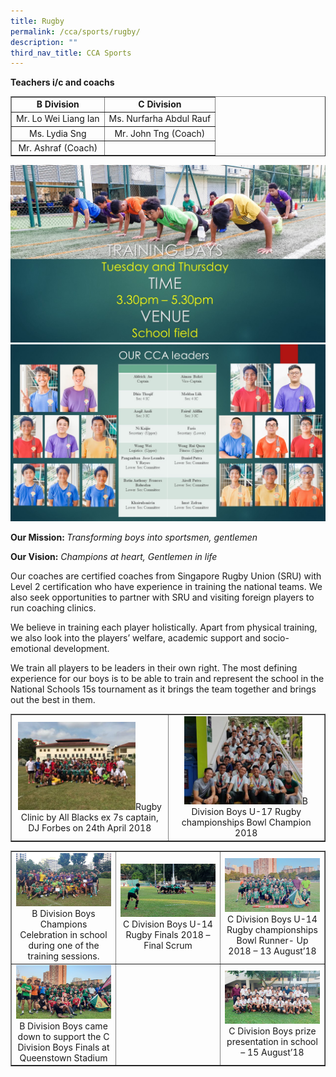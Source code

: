 ```yaml
---
title: Rugby
permalink: /cca/sports/rugby/
description: ""
third_nav_title: CCA Sports
---
```

<p><strong>Teachers i/c and coachs</strong></p>
<table border="1">
<tbody>
<tr>
<td style="text-align: center;"><strong>B Division</strong></td>
<td style="text-align: center;"><strong>C Division</strong></td>
</tr>
<tr>
<td style="text-align: center;">Mr. Lo Wei Liang Ian</td>
<td style="text-align: center;">Ms. Nurfarha Abdul Rauf</td>
</tr>
<tr>
<td style="text-align: center;">Ms. Lydia Sng</td>
<td style="text-align: center;">Mr. John Tng (Coach)</td>
</tr>
<tr>
<td style="text-align: center;">Mr. Ashraf&nbsp;(Coach)</td>
<td style="text-align: center;">&nbsp;</td>
</tr>
</tbody>
</table>
<img src="/images/rugby1.jpg">
<img src="/images/rugby22.jpg">
<p><strong>Our Mission:&nbsp;</strong><em>Transforming boys into sportsmen, gentlemen</em></p>
<p><strong>Our Vision:</strong>&nbsp;<em>Champions at heart, Gentlemen in life</em></p>
<p>Our coaches are certified coaches from Singapore Rugby Union (SRU) with Level 2 certification who have experience in training the national teams. We also seek opportunities to partner with SRU and visiting foreign players to run coaching clinics.</p>
<p>We believe in training each player holistically. Apart from physical training, we also look into the players’ welfare, academic support and socio-emotional development.</p>
<p>We train all players to be leaders in their own right. The most defining experience for our boys is to be able to train and represent the school in the National Schools 15s tournament as it brings the team together and brings out the best in them.</p>
<table border="1" style="border-collapse: collapse; width: 100%;">
<tbody>
<tr>
<td style="width: 50%; text-align: center;"><img src="/images/rugby3.jpg" style="width: 80%;">Rugby Clinic by All Blacks ex 7s captain, DJ Forbes on 24th April 2018</td>
<td style="width: 50%; text-align: center;"><img src="/images/rugby4.jpg" style="width: 80%;">B Division Boys U-17 Rugby championships Bowl Champion 2018</td>
</tr>
</tbody>
</table>
<table border="1" style="border-collapse: collapse; width: 100%;">
<tbody>
<tr>
<td style="width: 33.3333%; text-align: center;"><img src="/images/rugby6.jpg">B Division Boys Champions Celebration in school during one of the training sessions.</td>
<td style="width: 33.3333%; text-align: center;"><img src="/images/rugby7.jpg">C Division Boys U-14 Rugby Finals 2018 – Final Scrum</td>
<td style="width: 33.3333%; text-align: center;"><img src="/images/rugby8.jpg">C Division Boys U-14 Rugby championships Bowl Runner- Up 2018 – 13 August’18</td>
</tr>
<tr>
<td style="width: 33.3333%; text-align: center;"><img src="/images/rugby9.jpg">B Division Boys came down to support the C Division Boys Finals at Queenstown Stadium</td>
<td style="width: 33.3333%; text-align: center;">&nbsp;</td>
<td style="width: 33.3333%; text-align: center;"><img src="/images/rugby10.jpg">C Division Boys prize presentation in school – 15 August’18</td>
</tr>
</tbody>
</table>